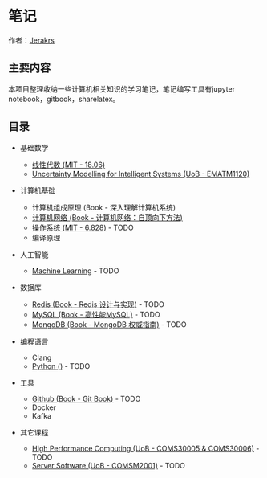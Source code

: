 # 笔记

作者：[Jerakrs](http://jerakrs.com/)


## 主要内容

本项目整理收纳一些计算机相关知识的学习笔记，笔记编写工具有jupyter notebook，gitbook，sharelatex。


## 目录

* 基础数学
	* [线性代数 (MIT - 18.06)](https://github.com/JeraKrs/Notes/blob/master/Linear%20Algebra/README.md)
	* [Uncertainty Modelling for Intelligent Systems (UoB - EMATM1120)](https://github.com/JeraKrs/Notes/blob/master/Uncertainty%20Modelling%20for%20Intelligent%20Systems/README.md)

* 计算机基础
	* 计算机组成原理 (Book - 深入理解计算机系统)
	* [计算机网络 (Book - 计算机网络：自顶向下方法)](https://jerakrs.gitbooks.io/computer_networks/content/)
	* [操作系统 (MIT - 6.828)]() - TODO
	* 编译原理

* 人工智能
	* [Machine Learning]() - TODO

*  数据库
	* [Redis (Book - Redis 设计与实现)]() - TODO
	* [MySQL (Book - 高性能MySQL)]() - TODO
	* [MongoDB (Book - MongoDB 权威指南)]() - TODO

*  编程语言
	* Clang
	* [Python ()]() - TODO

*  工具
	* [Github (Book - Git Book)]() - TODO
	* Docker
	* Kafka

* 其它课程
	* [High Performance Computing (UoB - COMS30005 & COMS30006)](https://github.com/JeraKrs/Notes/blob/master/High%20Performance%20Computing/README.md) - TODO
	* [Server Software (UoB - COMSM2001)]() - TODO
